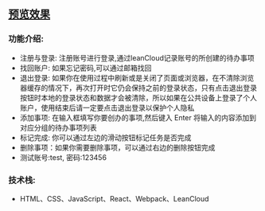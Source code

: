 ## [预览效果](https://weite122.github.io/project-react-1/build/index.html)

### 功能介绍: 

* 注册与登录: 注册账号进行登录,通过leanCloud记录账号的所创建的待办事项
* 找回账户: 如果忘记密码,可以通过邮箱找回
* 退出登录: 如果你在使用过程中刷新或是关闭了页面或浏览器，在不清除浏览器缓存的情况下，再次打开时它仍会保持之前的登录状态，只有点击退出登录按钮时本地的登录状态和数据才会被清除，所以如果在公共设备上登录了个人账户，使用结束后请一定要点击退出登录以保护个人隐私
* 添加事项: 在输入框填写你要创办的事项,然后键入 Enter 将输入的内容添加到对应分组的待办事项列表
* 标记完成: 你可以通过左边的滑动按钮标记任务是否完成
* 删除事项：如果你需要删除事项，可以通过右边的删除按钮完成
* 测试账号:test, 密码:123456
### 技术栈:
* HTML、CSS、JavaScript、React、Webpack、LeanCloud
